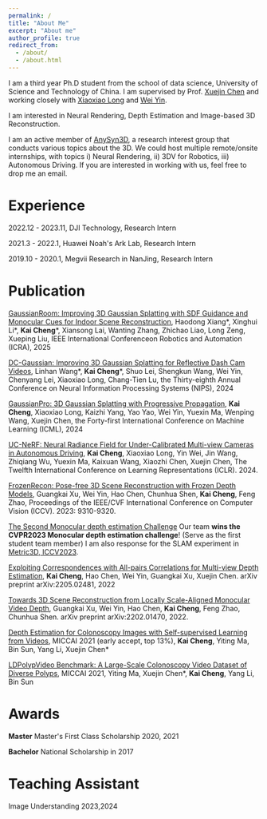 ```yaml
---
permalink: /
title: "About Me"
excerpt: "About me"
author_profile: true
redirect_from: 
  - /about/
  - /about.html
---
```


I am a third year Ph.D student from the school of data science, University of Science and Technology of China. I am supervised by Prof. [Xuejin Chen](http://staff.ustc.edu.cn/~xjchen99/) and working closely with [Xiaoxiao Long](https://www.xxlong.site/) and [Wei Yin](https://yvanyin.net/).

I am interested in Neural Rendering, Depth Estimation and Image-based 3D Reconstruction.

I am an active member of [AnySyn3D](https://anysyn3d.github.io/), a research interest group that conducts various topics about the 3D. We could host multiple remote/onsite internships, with topics i) Neural Rendering, ii) 3DV for Robotics, iii) Autonomous Driving. If you are interested in working with us, feel free to drop me an email.

Experience
======
2022.12 - 2023.11, DJI Technology, Research Intern

2021.3 - 2022.1, Huawei Noah's Ark Lab, Research Intern

2019.10 - 2020.1, Megvii Research in NanJing, Research Intern

Publication
======
[GaussianRoom: Improving 3D Gaussian Splatting with SDF Guidance and Monocular Cues for Indoor Scene Reconstruction]([https://github.com/xhd0612/GaussianRoom]), Haodong Xiang*, Xinghui Li*, **Kai Cheng***, Xiansong Lai, Wanting Zhang, Zhichao Liao, Long Zeng, Xueping Liu, IEEE International Conferenceon Robotics and Automation (ICRA), 2025

[DC-Gaussian: Improving 3D Gaussian Splatting for Reflective Dash Cam Videos](https://linhanwang.github.io/dcgaussian/), Linhan Wang*, **Kai Cheng***, Shuo Lei, Shengkun Wang, Wei Yin, Chenyang Lei, Xiaoxiao Long, Chang-Tien Lu, the Thirty-eighth Annual Conference on Neural Information Processing Systems (NIPS), 2024

[GaussianPro: 3D Gaussian Splatting with Progressive Propagation](https://kcheng1021.github.io/gaussianpro.github.io/), **Kai Cheng**, Xiaoxiao Long, Kaizhi Yang, Yao Yao, Wei Yin, Yuexin Ma, Wenping Wang, Xuejin Chen, the Forty-first International Conference on Machine Learning (ICML), 2024

[UC-NeRF: Neural Radiance Field for Under-Calibrated Multi-view Cameras in Autonomous Driving](https://kcheng1021.github.io/ucnerf.github.io/), **Kai Cheng**, Xiaoxiao Long, Yin Wei, Jin Wang, Zhiqiang Wu, Yuexin Ma, Kaixuan Wang, Xiaozhi Chen, Xuejin Chen, The Twelfth International Conference on Learning Representations (ICLR). 2024.

[FrozenRecon: Pose-free 3D Scene Reconstruction with Frozen Depth Models](https://openaccess.thecvf.com/content/ICCV2023/supplemental/Xu_FrozenRecon_Pose-free_3D_ICCV_2023_supplemental.pdf), Guangkai Xu, Wei Yin, Hao Chen, Chunhua Shen, **Kai Cheng**, Feng Zhao, Proceedings of the IEEE/CVF International Conference on Computer Vision (ICCV). 2023: 9310-9320.

[The Second Monocular depth estimation Challenge](https://arxiv.org/abs/2304.07051)
Our team **wins the CVPR2023 Monocular depth estimation challenge**! (Serve as the first student team member) 
I am also response for the SLAM experiment in [Metric3D, ICCV2023](https://arxiv.org/abs/2307.10984).

[Exploiting Correspondences with All-pairs Correlations for Multi-view Depth Estimation](https://arxiv.org/abs/2205.02481), **Kai Cheng**, Hao Chen, Wei Yin, Guangkai Xu, Xuejin Chen. arXiv preprint arXiv:2205.02481, 2022

[Towards 3D Scene Reconstruction from Locally Scale-Aligned Monocular Video Depth](https://arxiv.org/abs/2202.01470v2), Guangkai Xu, Wei Yin, Hao Chen, **Kai Cheng**, Feng Zhao, Chunhua Shen. arXiv preprint arXiv:2202.01470, 2022.

[Depth Estimation for Colonoscopy Images with Self-supervised Learning from Videos](https://link.springer.com/chapter/10.1007/978-3-030-87231-1_12), MICCAI 2021 (early accept, top 13%),
**Kai Cheng**, Yiting Ma, Bin Sun, Yang Li, Xuejin Chen*

[LDPolypVideo Benchmark: A Large-Scale Colonoscopy Video Dataset of Diverse Polyps](https://link.springer.com/chapter/10.1007/978-3-030-87240-3_37), MICCAI 2021, 
Yiting Ma, Xuejin Chen*, **Kai Cheng**, Yang Li, Bin Sun

Awards
======
**Master**
Master's First Class Scholarship 2020, 2021


**Bachelor**
National Scholarship in 2017

Teaching Assistant
======
Image Understanding 2023,2024

